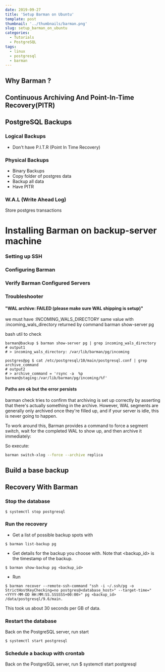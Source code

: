 ```yaml
---
date: 2019-09-27
title: 'Setup Barman on Ubuntu'
template: post
thumbnail: '../thumbnails/barman.png'
slug: setup_barman_on_ubuntu
categories:
  - Tutorials
  - PostgreSQL
tags:
  - linux
  - postgresql
  - barman
---
```


## Why Barman ?

## Continuous Archiving And Point-In-Time Recovery(PITR)
## PostgreSQL Backups
### Logical Backups
- Don't have P.I.T.R (Point In Time Recovery)

### Physical Backups
- Binary Backups
- Copy folder of postgres data
- Backup all data
- Have PITR

### W.A.L (Write Ahead Log)
Store postgres transactions

# Installing Barman on backup-server machine

### Setting up SSH

### Configuring Barman
### Verify Barman Configured Servers
### Troubleshooter

#### "WAL archive: FAILED (please make sure WAL shipping is setup)"

we must have :INCOMING_WALS_DIRECTORY same value with :incoming_wals_directory returned by command barman show-server pg

bash util to check

```terminal
barman@backup $ barman show-server pg | grep incoming_wals_directory
# output1
# > incoming_wals_directory: /var/lib/barman/pg/incoming

postgres@pg $ cat /etc/postgresql/10/main/postgresql.conf | grep archive_command
# output2
# > archive_command = 'rsync -a  %p  barman@staging:/var/lib/barman/pg/incoming/%f'
```

#### Paths are ok but the error persists

barman check tries to confirm that archiving is set up correctly by asserting that there's actually something in the archive. However, WAL segments are generally only archived once they're filled up, and if your server is idle, this is never going to happen.

To work around this, Barman provides a command to force a segment switch, wait for the completed WAL to show up, and then archive it immediately:

So execute:

```bash
barman switch-xlog --force --archive replica
```

## Build a base backup

## Recovery With Barman

### Stop the database
```terminal
$ systemctl stop postgresql

```
### Run the recovery
- Get a list of possible backup spots with
```terminal
$ barman list-backup pg
```

- Get details for the backup you choose with. Note that <backup_id> is the timestamp of the backup.
```terminal
$ barman show-backup pg <backup_id>
```
- Run
```terminal
$ barman recover --remote-ssh-command "ssh -i ~/.ssh/pg -o StrictHostKeyChecking=no postgres@<database_host>" --target-time="<YYYY-MM-DD HH:MM:SS.SSSSSS+00:00>" pg <backup_id> /data/postgresql/9.6/main.
```
This took us about 30 seconds per GB of data.

### Restart the database
Back on the PostgreSQL server, run start
```terminal
$ systemctl start postgresql
```

### Schedule a backup with crontab

Back on the PostgreSQL server, run $ systemctl start postgresql
